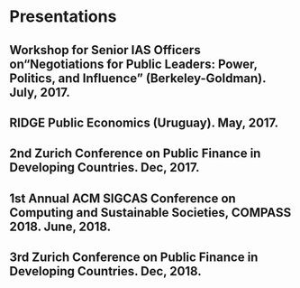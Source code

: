 # Presentations
## Workshop for Senior IAS Officers on“Negotiations for Public Leaders: Power, Politics, and Influence” (Berkeley-Goldman). July, 2017.
## RIDGE Public Economics (Uruguay). May, 2017.
## 2nd Zurich Conference on Public Finance in Developing Countries. Dec, 2017.
## 1st Annual ACM SIGCAS Conference on Computing and Sustainable Societies, COMPASS 2018. June, 2018.
## 3rd Zurich Conference on Public Finance in Developing Countries. Dec, 2018.
